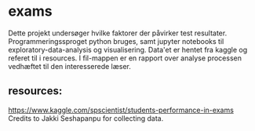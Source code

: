 # exams
Dette projekt undersøger hvilke faktorer der påvirker test resultater. Programmeringssproget python bruges,
samt jupyter notebooks til exploratory-data-analysis og visualisering. Data'et er hentet fra kaggle og referet til
i resources. I fil-mappen er en rapport over analyse processen vedhæftet til den interesserede læser.

## resources:
https://www.kaggle.com/spscientist/students-performance-in-exams
Credits to Jakki Seshapanpu for collecting data.
